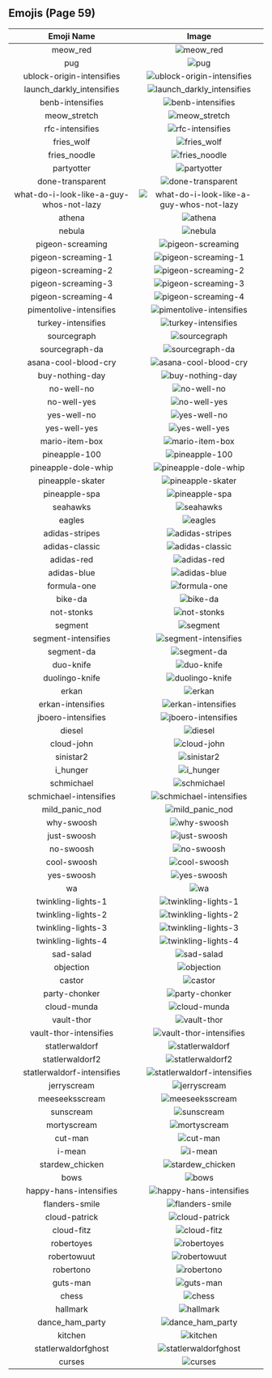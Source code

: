
## Emojis (Page 59)
|Emoji Name|Image|
| :-: | :-: |
|meow_red| ![meow_red](/output/meow_red)|
|pug| ![pug](/output/pug.png)|
|ublock-origin-intensifies| ![ublock-origin-intensifies](/output/ublock-origin-intensifies.gif)|
|launch_darkly_intensifies| ![launch_darkly_intensifies](/output/launch_darkly_intensifies.gif)|
|benb-intensifies| ![benb-intensifies](/output/benb-intensifies.gif)|
|meow_stretch| ![meow_stretch](/output/meow_stretch.gif)|
|rfc-intensifies| ![rfc-intensifies](/output/rfc-intensifies.gif)|
|fries_wolf| ![fries_wolf](/output/fries_wolf.png)|
|fries_noodle| ![fries_noodle](/output/fries_noodle.png)|
|partyotter| ![partyotter](/output/partyotter.gif)|
|done-transparent| ![done-transparent](/output/done-transparent.png)|
|what-do-i-look-like-a-guy-whos-not-lazy| ![what-do-i-look-like-a-guy-whos-not-lazy](/output/what-do-i-look-like-a-guy-whos-not-lazy.png)|
|athena| ![athena](/output/athena.png)|
|nebula| ![nebula](/output/nebula.jpg)|
|pigeon-screaming| ![pigeon-screaming](/output/pigeon-screaming.gif)|
|pigeon-screaming-1| ![pigeon-screaming-1](/output/pigeon-screaming-1.gif)|
|pigeon-screaming-2| ![pigeon-screaming-2](/output/pigeon-screaming-2.gif)|
|pigeon-screaming-3| ![pigeon-screaming-3](/output/pigeon-screaming-3.gif)|
|pigeon-screaming-4| ![pigeon-screaming-4](/output/pigeon-screaming-4.gif)|
|pimentolive-intensifies| ![pimentolive-intensifies](/output/pimentolive-intensifies.gif)|
|turkey-intensifies| ![turkey-intensifies](/output/turkey-intensifies.gif)|
|sourcegraph| ![sourcegraph](/output/sourcegraph.png)|
|sourcegraph-da| ![sourcegraph-da](/output/sourcegraph-da.png)|
|asana-cool-blood-cry| ![asana-cool-blood-cry](/output/asana-cool-blood-cry.png)|
|buy-nothing-day| ![buy-nothing-day](/output/buy-nothing-day.png)|
|no-well-no| ![no-well-no](/output/no-well-no.png)|
|no-well-yes| ![no-well-yes](/output/no-well-yes.png)|
|yes-well-no| ![yes-well-no](/output/yes-well-no.png)|
|yes-well-yes| ![yes-well-yes](/output/yes-well-yes.png)|
|mario-item-box| ![mario-item-box](/output/mario-item-box.png)|
|pineapple-100| ![pineapple-100](/output/pineapple-100.png)|
|pineapple-dole-whip| ![pineapple-dole-whip](/output/pineapple-dole-whip.png)|
|pineapple-skater| ![pineapple-skater](/output/pineapple-skater.png)|
|pineapple-spa| ![pineapple-spa](/output/pineapple-spa.png)|
|seahawks| ![seahawks](/output/seahawks.png)|
|eagles| ![eagles](/output/eagles.jpg)|
|adidas-stripes| ![adidas-stripes](/output/adidas-stripes.png)|
|adidas-classic| ![adidas-classic](/output/adidas-classic.jpg)|
|adidas-red| ![adidas-red](/output/adidas-red.png)|
|adidas-blue| ![adidas-blue](/output/adidas-blue.png)|
|formula-one| ![formula-one](/output/formula-one.png)|
|bike-da| ![bike-da](/output/bike-da.png)|
|not-stonks| ![not-stonks](/output/not-stonks.png)|
|segment| ![segment](/output/segment.png)|
|segment-intensifies| ![segment-intensifies](/output/segment-intensifies.gif)|
|segment-da| ![segment-da](/output/segment-da.png)|
|duo-knife| ![duo-knife](/output/duo-knife.png)|
|duolingo-knife| ![duolingo-knife](/output/duolingo-knife)|
|erkan| ![erkan](/output/erkan.png)|
|erkan-intensifies| ![erkan-intensifies](/output/erkan-intensifies.gif)|
|jboero-intensifies| ![jboero-intensifies](/output/jboero-intensifies.gif)|
|diesel| ![diesel](/output/diesel.png)|
|cloud-john| ![cloud-john](/output/cloud-john.jpg)|
|sinistar2| ![sinistar2](/output/sinistar2.gif)|
|i_hunger| ![i_hunger](/output/i_hunger)|
|schmichael| ![schmichael](/output/schmichael.png)|
|schmichael-intensifies| ![schmichael-intensifies](/output/schmichael-intensifies.gif)|
|mild_panic_nod| ![mild_panic_nod](/output/mild_panic_nod.gif)|
|why-swoosh| ![why-swoosh](/output/why-swoosh.png)|
|just-swoosh| ![just-swoosh](/output/just-swoosh.png)|
|no-swoosh| ![no-swoosh](/output/no-swoosh.png)|
|cool-swoosh| ![cool-swoosh](/output/cool-swoosh.png)|
|yes-swoosh| ![yes-swoosh](/output/yes-swoosh.png)|
|wa| ![wa](/output/wa.jpg)|
|twinkling-lights-1| ![twinkling-lights-1](/output/twinkling-lights-1.gif)|
|twinkling-lights-2| ![twinkling-lights-2](/output/twinkling-lights-2.gif)|
|twinkling-lights-3| ![twinkling-lights-3](/output/twinkling-lights-3.gif)|
|twinkling-lights-4| ![twinkling-lights-4](/output/twinkling-lights-4.gif)|
|sad-salad| ![sad-salad](/output/sad-salad.png)|
|objection| ![objection](/output/objection.png)|
|castor| ![castor](/output/castor.png)|
|party-chonker| ![party-chonker](/output/party-chonker.gif)|
|cloud-munda| ![cloud-munda](/output/cloud-munda.jpg)|
|vault-thor| ![vault-thor](/output/vault-thor.png)|
|vault-thor-intensifies| ![vault-thor-intensifies](/output/vault-thor-intensifies.gif)|
|statlerwaldorf| ![statlerwaldorf](/output/statlerwaldorf.png)|
|statlerwaldorf2| ![statlerwaldorf2](/output/statlerwaldorf2.png)|
|statlerwaldorf-intensifies| ![statlerwaldorf-intensifies](/output/statlerwaldorf-intensifies.gif)|
|jerryscream| ![jerryscream](/output/jerryscream.png)|
|meeseeksscream| ![meeseeksscream](/output/meeseeksscream.png)|
|sunscream| ![sunscream](/output/sunscream.png)|
|mortyscream| ![mortyscream](/output/mortyscream.png)|
|cut-man| ![cut-man](/output/cut-man.png)|
|i-mean| ![i-mean](/output/i-mean.png)|
|stardew_chicken| ![stardew_chicken](/output/stardew_chicken.png)|
|bows| ![bows](/output/bows.png)|
|happy-hans-intensifies| ![happy-hans-intensifies](/output/happy-hans-intensifies.gif)|
|flanders-smile| ![flanders-smile](/output/flanders-smile.gif)|
|cloud-patrick| ![cloud-patrick](/output/cloud-patrick.png)|
|cloud-fitz| ![cloud-fitz](/output/cloud-fitz.png)|
|robertoyes| ![robertoyes](/output/robertoyes.png)|
|robertowuut| ![robertowuut](/output/robertowuut.png)|
|robertono| ![robertono](/output/robertono.png)|
|guts-man| ![guts-man](/output/guts-man.png)|
|chess| ![chess](/output/chess.png)|
|hallmark| ![hallmark](/output/hallmark.png)|
|dance_ham_party| ![dance_ham_party](/output/dance_ham_party.gif)|
|kitchen| ![kitchen](/output/kitchen.png)|
|statlerwaldorfghost| ![statlerwaldorfghost](/output/statlerwaldorfghost.gif)|
|curses| ![curses](/output/curses.png)|